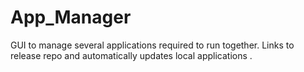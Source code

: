 # App_Manager
GUI to manage several applications required to run together. Links to release repo and automatically updates local applications .

